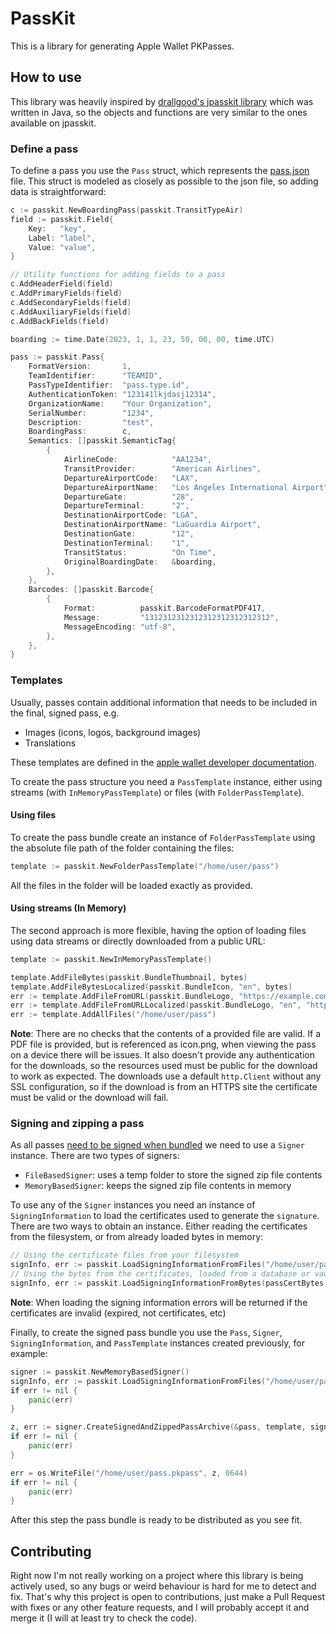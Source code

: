 # PassKit

This is a library for generating Apple Wallet PKPasses.

## How to use

This library was heavily inspired by [drallgood's jpasskit library](https://github.com/drallgood/jpasskit) which was
written in Java, so the objects and functions are very similar to the ones available on jpasskit.

### Define a pass

To define a pass you use the `Pass` struct, which represents
the [pass.json](https://developer.apple.com/documentation/walletpasses/pass) file. This struct is modeled as closely as
possible to the json file, so adding data is straightforward:

```go
c := passkit.NewBoardingPass(passkit.TransitTypeAir)
field := passkit.Field{
    Key:   "key",
    Label: "label",
    Value: "value",
}

// Utility functions for adding fields to a pass
c.AddHeaderField(field)
c.AddPrimaryFields(field)
c.AddSecondaryFields(field)
c.AddAuxiliaryFields(field)
c.AddBackFields(field)

boarding := time.Date(2023, 1, 1, 23, 50, 00, 00, time.UTC)

pass := passkit.Pass{
    FormatVersion:       1,
    TeamIdentifier:      "TEAMID",
    PassTypeIdentifier:  "pass.type.id",
    AuthenticationToken: "123141lkjdasj12314",
    OrganizationName:    "Your Organization",
    SerialNumber:        "1234",
    Description:         "test",
    BoardingPass:        c,
    Semantics: []passkit.SemanticTag{
        {
            AirlineCode:            "AA1234",
            TransitProvider:        "American Airlines",
            DepartureAirportCode:   "LAX",
            DepartureAirportName:   "Los Angeles International Airport",
            DepartureGate:          "28",
            DepartureTerminal:      "2",
            DestinationAirportCode: "LGA",
            DestinationAirportName: "LaGuardia Airport",
            DestinationGate:        "12",
            DestinationTerminal:    "1",
            TransitStatus:          "On Time",
            OriginalBoardingDate:   &boarding,
        },
    },
    Barcodes: []passkit.Barcode{
        {
            Format:          passkit.BarcodeFormatPDF417,
            Message:         "1312312312312312312312312312",
            MessageEncoding: "utf-8",
        },
    },
}
```

### Templates

Usually, passes contain additional information that needs to be included in the final, signed pass, e.g.

* Images (icons, logos, background images)
* Translations

These templates are defined in the [apple wallet developer documentation](https://developer.apple.com/documentation/walletpasses/creating_the_source_for_a_pass).

To create the pass structure you need a `PassTemplate` instance, either using streams (with `InMemoryPassTemplate`) or
files (with `FolderPassTemplate`).

#### Using files

To create the pass bundle create an instance of `FolderPassTemplate` using the absolute file path of the folder
containing the files:

```go
template := passkit.NewFolderPassTemplate("/home/user/pass")
```

All the files in the folder will be loaded exactly as provided.

#### Using streams (In Memory)

The second approach is more flexible, having the option of loading files using data streams or directly downloaded from
a public URL:

```go
template := passkit.NewInMemoryPassTemplate()

template.AddFileBytes(passkit.BundleThumbnail, bytes)
template.AddFileBytesLocalized(passkit.BundleIcon, "en", bytes)
err := template.AddFileFromURL(passkit.BundleLogo, "https://example.com/file.png")
err := template.AddFileFromURLLocalized(passkit.BundleLogo, "en", "https://example.com/file.png")
err := template.AddAllFiles("/home/user/pass")
```

**Note**: There are no checks that the contents of a provided file are valid. If a PDF file is provided, but is
referenced as icon.png, when viewing the pass on a device there will be issues. It also doesn't provide any
authentication for the downloads, so the resources used must be public for the download to work as expected. The 
downloads use a default `http.Client` without any SSL configuration, so if the download is from an HTTPS site the 
certificate must be valid or the download will fail. 

### Signing and zipping a pass

As all passes [need to be signed when bundled](https://developer.apple.com/documentation/walletpasses/building_a_pass)
we need to use a `Signer` instance. There are two types of signers:

* `FileBasedSigner`: uses a temp folder to store the signed zip file contents
* `MemoryBasedSigner`: keeps the signed zip file contents in memory

To use any of the `Signer` instances you need an instance of `SigningInformation` to load the certificates used to
generate the `signature`. There are two ways to obtain an instance. Either reading the certificates from the filesystem,
or from already loaded bytes in memory:

```go
// Using the certificate files from your filesystem
signInfo, err := passkit.LoadSigningInformationFromFiles("/home/user/pass_cert.p12", "pass_cert_password", "/home/user/AppleWWDRCA.cer")
// Using the bytes from the certificates, loaded from a database or vault, for example.
signInfo, err := passkit.LoadSigningInformationFromBytes(passCertBytes, "pass_cert_password", wwdrcaBytes)
```

**Note**: When loading the signing information errors will be returned if the certificates are invalid (expired, not
certificates, etc)

Finally, to create the signed pass bundle you use the `Pass`, `Signer`, `SigningInformation`, and `PassTemplate`
instances created previously, for example:

```go
signer := passkit.NewMemoryBasedSigner()
signInfo, err := passkit.LoadSigningInformationFromFiles("/home/user/pass_cert.p12", "pass_cert_password", "/home/user/AppleWWDRCA.cer")
if err != nil {
    panic(err)
}

z, err := signer.CreateSignedAndZippedPassArchive(&pass, template, signInfo)
if err != nil {
    panic(err)
}

err = os.WriteFile("/home/user/pass.pkpass", z, 0644)
if err != nil {
    panic(err)
}
```

After this step the pass bundle is ready to be distributed as you see fit.

## Contributing

Right now I'm not really working on a project where this library is being actively used, so any bugs or weird behaviour
is hard for me to detect and fix. That's why this project is open to contributions, just make a Pull Request with fixes
or any other feature requests, and I will probably accept it and merge it (I will at least try to check the code).
